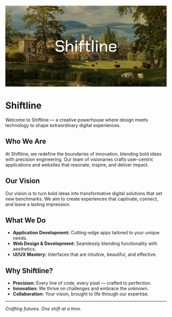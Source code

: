![Shiftline Banner](../Banner-Text.png)

# Shiftline

Welcome to Shiftline — a creative powerhouse where design meets technology to shape extraordinary digital experiences.  

## Who We Are  
At Shiftline, we redefine the boundaries of innovation, blending bold ideas with precision engineering. Our team of visionaries crafts user-centric applications and websites that resonate, inspire, and deliver impact.  

## Our Vision  
Our vision is to turn bold ideas into transformative digital solutions that set new benchmarks. We aim to create experiences that captivate, connect, and leave a lasting impression.

## What We Do  
- **Application Development:** Cutting-edge apps tailored to your unique needs.  
- **Web Design & Development:** Seamlessly blending functionality with aesthetics.  
- **UI/UX Mastery:** Interfaces that are intuitive, beautiful, and effective.  

## Why Shiftline?  
- **Precision:** Every line of code, every pixel — crafted to perfection.  
- **Innovation:** We thrive on challenges and embrace the unknown.  
- **Collaboration:** Your vision, brought to life through our expertise.  

---
*Crafting futures. One shift at a time.*  
